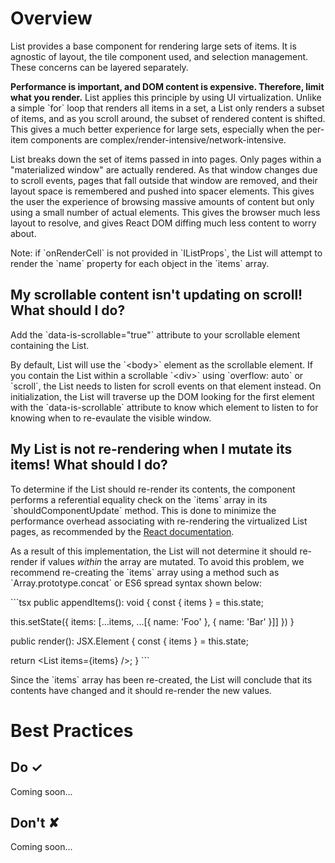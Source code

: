 # Overview
List provides a base component for rendering large sets of items. It is agnostic of layout, the tile component used, and selection management. These concerns can be layered separately.

**Performance is important, and DOM content is expensive. Therefore, limit what you render.** List applies this principle by using UI virtualization. Unlike a simple &#x60;for&#x60; loop that renders all items in a set, a List only renders a subset of items, and as you scroll around, the subset of rendered content is shifted. This gives a much better experience for large sets, especially when the per-item components are complex&#x2F;render-intensive&#x2F;network-intensive.

List breaks down the set of items passed in into pages. Only pages within a &quot;materialized window&quot; are actually rendered. As that window changes due to scroll events, pages that fall outside that window are removed, and their layout space is remembered and pushed into spacer elements. This gives the user the experience of browsing massive amounts of content but only using a small number of actual elements. This gives the browser much less layout to resolve, and gives React DOM diffing much less content to worry about.

Note: if &#x60;onRenderCell&#x60; is not provided in &#x60;IListProps&#x60;, the List will attempt to render the &#x60;name&#x60; property for each object in the &#x60;items&#x60; array.

## My scrollable content isn&#39;t updating on scroll! What should I do?

Add the &#x60;data-is-scrollable&#x3D;&quot;true&quot;&#x60; attribute to your scrollable element containing the List.

By default, List will use the &#x60;&lt;body&gt;&#x60; element as the scrollable element. If you contain the List within a scrollable &#x60;&lt;div&gt;&#x60; using &#x60;overflow: auto&#x60; or &#x60;scroll&#x60;, the List needs to listen for scroll events on that element instead. On initialization, the List will traverse up the DOM looking for the first element with the &#x60;data-is-scrollable&#x60; attribute to know which element to listen to for knowing when to re-evaulate the visible window.

## My List is not re-rendering when I mutate its items! What should I do?

To determine if the List should re-render its contents, the component performs a referential equality check on the &#x60;items&#x60; array in its &#x60;shouldComponentUpdate&#x60; method. This is done to minimize the performance overhead associating with re-rendering the virtualized List pages, as recommended by the [React documentation](https:&#x2F;&#x2F;reactjs.org&#x2F;docs&#x2F;optimizing-performance.html#the-power-of-not-mutating-data).

As a result of this implementation, the List will not determine it should re-render if values _within_ the array are mutated. To avoid this problem, we recommend re-creating the &#x60;items&#x60; array using a method such as &#x60;Array.prototype.concat&#x60; or ES6 spread syntax shown below:

&#x60;&#x60;&#x60;tsx
public appendItems(): void {
  const { items } &#x3D; this.state;

  this.setState({
    items: [...items, ...[{ name: &#39;Foo&#39; }, { name: &#39;Bar&#39; }]]
  })
}

public render(): JSX.Element {
  const { items } &#x3D; this.state;

  return &lt;List items&#x3D;{items} &#x2F;&gt;;
}
&#x60;&#x60;&#x60;

Since the &#x60;items&#x60; array has been re-created, the List will conclude that its contents have changed and it should re-render the new values.


# Best Practices

## Do &#10003;
Coming soon...

## Don't &#10008;
Coming soon...